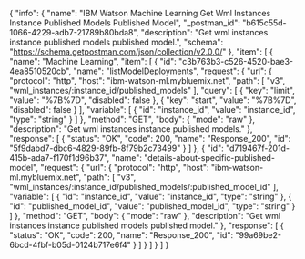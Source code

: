 {
  "info": {
    "name": "IBM Watson Machine Learning Get Wml Instances Instance Published Models Published Model",
    "_postman_id": "b615c55d-1066-4229-adb7-21789b80bda8",
    "description": "Get wml instances instance published models published model.",
    "schema": "https://schema.getpostman.com/json/collection/v2.0.0/"
  },
  "item": [
    {
      "name": "Machine Learning",
      "item": [
        {
          "id": "c3b763b3-c526-4520-bae3-4ea8510520cb",
          "name": "listModelDeployments",
          "request": {
            "url": {
              "protocol": "http",
              "host": "ibm-watson-ml.mybluemix.net",
              "path": [
                "v3",
                "wml_instances/:instance_id/published_models"
              ],
              "query": [
                {
                  "key": "limit",
                  "value": "%7B%7D",
                  "disabled": false
                },
                {
                  "key": "start",
                  "value": "%7B%7D",
                  "disabled": false
                }
              ],
              "variable": [
                {
                  "id": "instance_id",
                  "value": "instance_id",
                  "type": "string"
                }
              ]
            },
            "method": "GET",
            "body": {
              "mode": "raw"
            },
            "description": "Get wml instances instance published models."
          },
          "response": [
            {
              "status": "OK",
              "code": 200,
              "name": "Response_200",
              "id": "5f9dabd7-dbc6-4829-89fb-8f79b2c73499"
            }
          ]
        },
        {
          "id": "d719467f-201d-415b-ada7-f170f1d96b37",
          "name": "details-about-specific-published-model",
          "request": {
            "url": {
              "protocol": "http",
              "host": "ibm-watson-ml.mybluemix.net",
              "path": [
                "v3",
                "wml_instances/:instance_id/published_models/:published_model_id"
              ],
              "variable": [
                {
                  "id": "instance_id",
                  "value": "instance_id",
                  "type": "string"
                },
                {
                  "id": "published_model_id",
                  "value": "published_model_id",
                  "type": "string"
                }
              ]
            },
            "method": "GET",
            "body": {
              "mode": "raw"
            },
            "description": "Get wml instances instance published models published model."
          },
          "response": [
            {
              "status": "OK",
              "code": 200,
              "name": "Response_200",
              "id": "99a69be2-6bcd-4fbf-b05d-0124b717e6f4"
            }
          ]
        }
      ]
    }
  ]
}